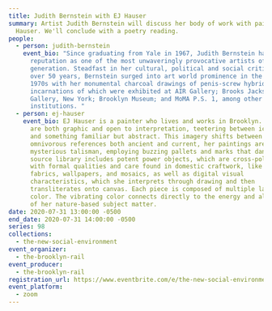 ```yaml
---
title: Judith Bernstein with EJ Hauser
summary: Artist Judith Bernstein will discuss her body of work with painter, EJ
  Hauser. We'll conclude with a poetry reading.
people:
  - person: judith-bernstein
    event_bio: "Since graduating from Yale in 1967, Judith Bernstein has developed a
      reputation as one of the most unwaveringly provocative artists of her
      generation. Steadfast in her cultural, political and social critique for
      over 50 years, Bernstein surged into art world prominence in the early
      1970s with her monumental charcoal drawings of penis-screw hybrids; early
      incarnations of which were exhibited at AIR Gallery; Brooks Jackson Iolas
      Gallery, New York; Brooklyn Museum; and MoMA P.S. 1, among other
      institutions. "
  - person: ej-hauser
    event_bio: EJ Hauser is a painter who lives and works in Brooklyn. Her paintings
      are both graphic and open to interpretation, teetering between iconography
      and something familiar but abstract. This imagery shifts between
      omnivorous references both ancient and current, her paintings are a
      mysterious talisman, employing buzzing pallets and marks that dance. EJ’s
      source library includes potent power objects, which are cross-pollinated
      with formal qualities and care found in domestic craftwork, like rugs,
      fabrics, wallpapers, and mosaics, as well as digital visual
      characteristics, which she interprets through drawing and then
      transliterates onto canvas. Each piece is composed of multiple layers of
      color. The vibrating color connects directly to the energy and aliveness
      of her nature-based subject matter.
date: 2020-07-31 13:00:00 -0500
end_date: 2020-07-31 14:00:00 -0500
series: 98
collections:
  - the-new-social-environment
event_organizer:
  - the-brooklyn-rail
event_producer:
  - the-brooklyn-rail
registration_url: https://www.eventbrite.com/e/the-new-social-environment-98-judith-bernstein-tickets-114678638896
event_platform:
  - zoom
---
```

